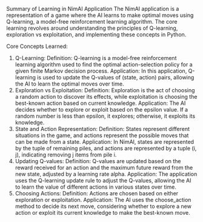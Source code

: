 Summary of Learning in NimAI Application
The NimAI application is a representation of a game where the AI learns to make optimal moves using Q-learning, a model-free reinforcement learning algorithm. The core learning revolves around understanding the principles of Q-learning, exploration vs exploitation, and implementing these concepts in Python.

Core Concepts Learned:
1. Q-Learning:
Definition: Q-learning is a model-free reinforcement learning algorithm used to find the optimal action-selection policy for a given finite Markov decision process.
Application: In this application, Q-learning is used to update the Q-values of (state, action) pairs, allowing the AI to learn the optimal moves over time.
2. Exploration vs Exploitation:
Definition: Exploration is the act of choosing a random action to discover its effects, while exploitation is choosing the best-known action based on current knowledge.
Application: The AI decides whether to explore or exploit based on the epsilon value. If a random number is less than epsilon, it explores; otherwise, it exploits its knowledge.
3. State and Action Representation:
Definition: States represent different situations in the game, and actions represent the possible moves that can be made from a state.
Application: In NimAI, states are represented by the tuple of remaining piles, and actions are represented by a tuple (i, j), indicating removing j items from pile i.
4. Updating Q-values:
Definition: Q-values are updated based on the reward received for an action and the maximum future reward from the new state, adjusted by a learning rate alpha.
Application: The application uses the Q-learning update rule to adjust the Q-values, allowing the AI to learn the value of different actions in various states over time.
5. Choosing Actions:
Definition: Actions are chosen based on either exploration or exploitation.
Application: The AI uses the choose_action method to decide its next move, considering whether to explore a new action or exploit its current knowledge to make the best-known move.
